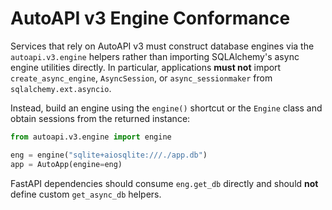 # AutoAPI v3 Engine Conformance

Services that rely on AutoAPI v3 must construct database engines via the
`autoapi.v3.engine` helpers rather than importing SQLAlchemy's async engine
utilities directly. In particular, applications **must not** import
`create_async_engine`, `AsyncSession`, or `async_sessionmaker` from
`sqlalchemy.ext.asyncio`.

Instead, build an engine using the `engine()` shortcut or the `Engine` class
and obtain sessions from the returned instance:

```python
from autoapi.v3.engine import engine

eng = engine("sqlite+aiosqlite:///./app.db")
app = AutoApp(engine=eng)
```

FastAPI dependencies should consume `eng.get_db` directly and should **not**
define custom `get_async_db` helpers.
